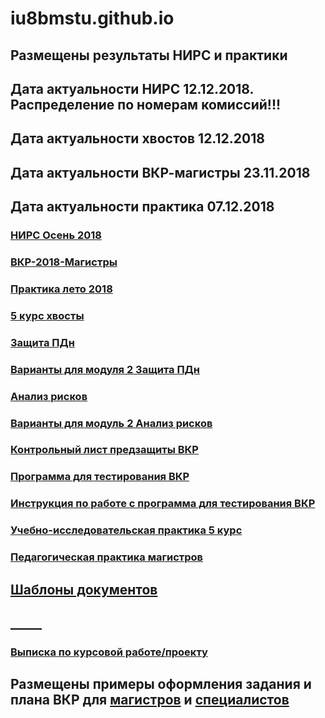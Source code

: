 # iu8bmstu.github.io

## Размещены результаты НИРС и практики
## Дата актуальности НИРС 12.12.2018.  Распределение по номерам комиссий!!!
## Дата актуальности хвостов 12.12.2018
## Дата актуальности ВКР-магистры 23.11.2018
## Дата актуальности практика 07.12.2018

### [НИРС Осень 2018](https://github.com/iu8bmstu/iu8bmstu.github.io/raw/master/%D0%9D%D0%98%D0%A0%D0%A1_2018_%D0%BE%D1%81%D0%B5%D0%BD%D1%8C.pdf)
### [ВКР-2018-Магистры](https://github.com/iu8bmstu/iu8bmstu.github.io/raw/master/%D0%92%D0%9A%D0%A0_%D0%9C%D0%B0%D0%B3%D0%B8%D1%81%D1%82%D1%80%D1%8B_2018.pdf)
### [Практика лето 2018](https://github.com/iu8bmstu/iu8bmstu.github.io/raw/master/%D0%9F%D1%80%D0%B0%D0%BA%D1%82%D0%B8%D0%BA%D0%B0_2018_%D0%98%D0%A38.pdf)
### [5 курс хвосты](https://github.com/iu8bmstu/iu8bmstu.github.io/raw/master/%D0%9D%D0%98%D0%A0%D0%A1_2018_5_%D0%BA%D1%83%D1%80%D1%81.pdf)
### [Защита ПДн](https://github.com/iu8bmstu/iu8bmstu.github.io/raw/master/2018-%D0%97%D0%B0%D1%89%D0%B8%D1%82%D0%B0%20%D0%9F%D0%94%D0%BD.pdf)
### [Варианты для модуля 2 Защита ПДн](https://github.com/iu8bmstu/iu8bmstu.github.io/raw/master/2018-%D0%97%D0%B0%D1%89%D0%B8%D1%82%D0%B0%20%D0%9F%D0%94%D0%BD_%D0%92%D0%B0%D1%80%D0%B8%D0%B0%D0%BD%D1%82%D1%8B_%D0%95%D0%91%D0%A1.pdf)
### [Анализ рисков](https://github.com/iu8bmstu/iu8bmstu.github.io/raw/master/2018-%D0%90%D0%BD%D0%B0%D0%BB%D0%B8%D0%B7%20%D1%80%D0%B8%D1%81%D0%BA%D0%BE%D0%B2.pdf)
### [Варианты для модуль 2 Анализ рисков](https://github.com/iu8bmstu/iu8bmstu.github.io/raw/master/2018-%D0%90%D0%BD%D0%B0%D0%BB%D0%B8%D0%B7%20%D1%80%D0%B8%D1%81%D0%BA%D0%BE%D0%B2.%20%D0%92%D0%B0%D1%80%D0%B8%D0%B0%D0%BD%D1%82%D1%8B%20%D0%B7%D0%B0%D0%B4%D0%B0%D0%BD%D0%B8%D1%8F.pdf)
### 
### [Контрольный лист предзащиты ВКР](https://github.com/iu8bmstu/iu8bmstu.github.io/blob/master/%D0%9A%D0%BE%D0%BD%D1%82%D1%80%D0%BE%D0%BB%D1%8C%D0%BD%D1%8B%D0%B9%20%D0%BB%D0%B8%D1%81%D1%82%20%D0%BF%D1%80%D0%B5%D0%B4%D0%B7%D0%B0%D1%89%D0%B8%D1%82%D1%8B%20%D0%92%D0%9A%D0%A0_2018.pdf)
### [Программа для тестирования ВКР](https://github.com/iu8bmstu/iu8bmstu.github.io/raw/master/TestVkr.exe)
### [Инструкция по работе с программа для тестирования ВКР](https://github.com/iu8bmstu/iu8bmstu.github.io/blob/master/%D0%98%D0%BD%D1%81%D1%82%D1%80%D1%83%D0%BA%D1%86%D0%B8%D1%8F%20%D0%BF%D0%BE%20%D1%80%D0%B0%D0%B1%D0%BE%D1%82%D0%B5%20%D1%81%20%D0%B1%D0%B0%D0%BD%D0%BA%D0%BE%D0%BC%20%D0%92%D0%9A%D0%A0.exe)
### [Учебно-исследовательская практика 5 курс](https://github.com/iu8bmstu/iu8bmstu.github.io/raw/master/%D0%9F%D1%80%D0%B0%D0%BA%D1%82%D0%B8%D0%BA%D0%B0_2018_5_%D0%BA%D1%83%D1%80%D1%81.pdf)
### [Педагогическая практика магистров](https://github.com/iu8bmstu/iu8bmstu.github.io/raw/master/%D0%9F%D0%B5%D0%B4%D0%B0%D0%B3%D0%BE%D0%B3%D0%B8%D1%87%D0%B5%D1%81%D0%BA%D0%B0%D1%8F%20%D0%BF%D1%80%D0%B0%D0%BA%D1%82%D0%B8%D0%BA%D0%B0%20%D0%BC%D0%B0%D0%B3%D0%B8%D1%81%D1%82%D1%80%D0%BE%D0%B2.pdf)
## [Шаблоны документов](https://iu8bmstu.github.io/stencil)
## _____
### [Выписка по курсовой работе/проекту](https://github.com/iu8bmstu/iu8bmstu.github.io/raw/master/%D0%92%D1%8B%D0%BF%D0%B8%D1%81%D0%BA%D0%B0_%D0%BF%D0%BE%20%D0%9A%D0%A0_%D0%9A%D0%9F_2018.pdf)

## Размещены примеры оформления задания и плана ВКР для [магистров](https://github.com/iu8bmstu/iu8bmstu.github.io/raw/master/%D0%9F%D1%80%D0%B8%D0%BC%D0%B5%D1%80%20-%20%D0%BC%D0%B0%D0%B3%D0%B8%D1%81%D1%82%D1%80%D1%8B-2018.pdf) и [специалистов](https://github.com/iu8bmstu/iu8bmstu.github.io/raw/master/%D0%9F%D1%80%D0%B8%D0%BC%D0%B5%D1%80%20-%20%D1%81%D0%BF%D0%B5%D1%86%D0%B8%D0%B0%D0%BB%D0%B8%D1%82%D0%B5%D1%82-2018.pdf)